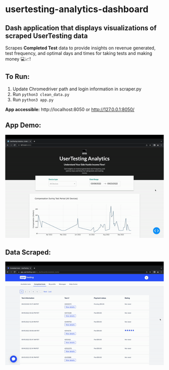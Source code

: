 # usertesting-analytics-dashboard
## Dash application that displays visualizations of scraped UserTesting data

Scrapes **Completed Test** data to provide insights on revenue generated, test frequency, and optimal days and times for taking tests and making money 💻📈!

## To Run:
1) Update Chromedriver path and login information in scraper.py
2) Run ```python3 clean_data.py```
3) Run ```python3 app.py```

**App accessible:** http://localhost:8050 or http://127.0.0.1:8050/


## App Demo:

![Alt Text](demo.gif)

## Data Scraped:


![Alt Text](scraped_data_demo.gif)
